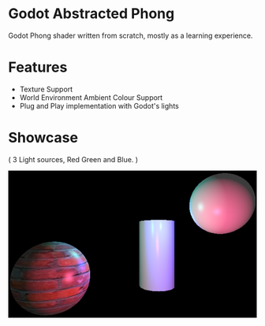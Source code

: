 # Godot Abstracted Phong
 Godot Phong shader written from scratch, mostly as a learning experience.

 # Features
 - Texture Support
 - World Environment Ambient Colour Support
 - Plug and Play implementation with Godot's lights

# Showcase
( 3 Light sources, Red Green and Blue. )

![Phong Example](Showcase/phong.png)
